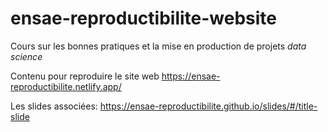 # ensae-reproductibilite-website

<!-- badges: start -->
<!-- badges: end -->

Cours sur les bonnes pratiques et la mise en production de projets _data science_

Contenu pour reproduire le site web 
https://ensae-reproductibilite.netlify.app/

Les slides associées: https://ensae-reproductibilite.github.io/slides/#/title-slide


